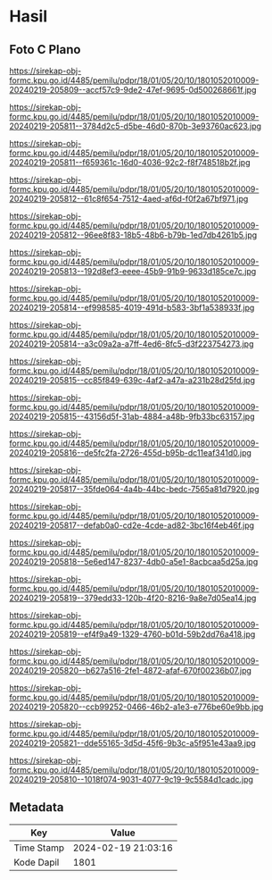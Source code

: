 # Hasil

## Foto C Plano

https://sirekap-obj-formc.kpu.go.id/4485/pemilu/pdpr/18/01/05/20/10/1801052010009-20240219-205809--accf57c9-9de2-47ef-9695-0d500268661f.jpg

https://sirekap-obj-formc.kpu.go.id/4485/pemilu/pdpr/18/01/05/20/10/1801052010009-20240219-205811--3784d2c5-d5be-46d0-870b-3e93760ac623.jpg

https://sirekap-obj-formc.kpu.go.id/4485/pemilu/pdpr/18/01/05/20/10/1801052010009-20240219-205811--f659361c-16d0-4036-92c2-f8f748518b2f.jpg

https://sirekap-obj-formc.kpu.go.id/4485/pemilu/pdpr/18/01/05/20/10/1801052010009-20240219-205812--61c8f654-7512-4aed-af6d-f0f2a67bf971.jpg

https://sirekap-obj-formc.kpu.go.id/4485/pemilu/pdpr/18/01/05/20/10/1801052010009-20240219-205812--96ee8f83-18b5-48b6-b79b-1ed7db4261b5.jpg

https://sirekap-obj-formc.kpu.go.id/4485/pemilu/pdpr/18/01/05/20/10/1801052010009-20240219-205813--192d8ef3-eeee-45b9-91b9-9633d185ce7c.jpg

https://sirekap-obj-formc.kpu.go.id/4485/pemilu/pdpr/18/01/05/20/10/1801052010009-20240219-205814--ef998585-4019-491d-b583-3bf1a538933f.jpg

https://sirekap-obj-formc.kpu.go.id/4485/pemilu/pdpr/18/01/05/20/10/1801052010009-20240219-205814--a3c09a2a-a7ff-4ed6-8fc5-d3f223754273.jpg

https://sirekap-obj-formc.kpu.go.id/4485/pemilu/pdpr/18/01/05/20/10/1801052010009-20240219-205815--cc85f849-639c-4af2-a47a-a231b28d25fd.jpg

https://sirekap-obj-formc.kpu.go.id/4485/pemilu/pdpr/18/01/05/20/10/1801052010009-20240219-205815--43156d5f-31ab-4884-a48b-9fb33bc63157.jpg

https://sirekap-obj-formc.kpu.go.id/4485/pemilu/pdpr/18/01/05/20/10/1801052010009-20240219-205816--de5fc2fa-2726-455d-b95b-dc11eaf341d0.jpg

https://sirekap-obj-formc.kpu.go.id/4485/pemilu/pdpr/18/01/05/20/10/1801052010009-20240219-205817--35fde064-4a4b-44bc-bedc-7565a81d7920.jpg

https://sirekap-obj-formc.kpu.go.id/4485/pemilu/pdpr/18/01/05/20/10/1801052010009-20240219-205817--defab0a0-cd2e-4cde-ad82-3bc16f4eb46f.jpg

https://sirekap-obj-formc.kpu.go.id/4485/pemilu/pdpr/18/01/05/20/10/1801052010009-20240219-205818--5e6ed147-8237-4db0-a5e1-8acbcaa5d25a.jpg

https://sirekap-obj-formc.kpu.go.id/4485/pemilu/pdpr/18/01/05/20/10/1801052010009-20240219-205819--379edd33-120b-4f20-8216-9a8e7d05ea14.jpg

https://sirekap-obj-formc.kpu.go.id/4485/pemilu/pdpr/18/01/05/20/10/1801052010009-20240219-205819--ef4f9a49-1329-4760-b01d-59b2dd76a418.jpg

https://sirekap-obj-formc.kpu.go.id/4485/pemilu/pdpr/18/01/05/20/10/1801052010009-20240219-205820--b627a516-2fe1-4872-afaf-670f00236b07.jpg

https://sirekap-obj-formc.kpu.go.id/4485/pemilu/pdpr/18/01/05/20/10/1801052010009-20240219-205820--ccb99252-0466-46b2-a1e3-e776be60e9bb.jpg

https://sirekap-obj-formc.kpu.go.id/4485/pemilu/pdpr/18/01/05/20/10/1801052010009-20240219-205821--dde55165-3d5d-45f6-9b3c-a5f951e43aa9.jpg

https://sirekap-obj-formc.kpu.go.id/4485/pemilu/pdpr/18/01/05/20/10/1801052010009-20240219-205810--1018f074-9031-4077-9c19-9c5584d1cadc.jpg


## Metadata

| Key        | Value               |
| ---------- | ------------------- |
| Time Stamp | 2024-02-19 21:03:16 |
| Kode Dapil | 1801                |



